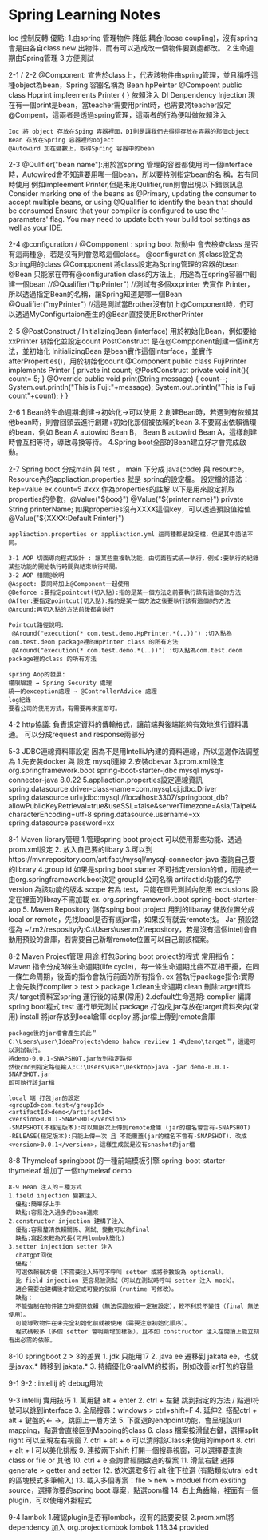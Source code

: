 ﻿# Spring Learning Notes
Ioc 控制反轉 優點:
    1.由spring 管理物件 降低 耦合(loose coupling)，沒有spring 會是由各自class new 出物件，而有可以造成改一個物件要到處都改。
    2.生命週期由Spring管理
    3.方便測試

2-1 / 2-2
    @Component: 宣告於class上，代表該物件由spring管理，並且稱呼這種object為bean，Spring 容器名稱為 Bean hpPeinter
    @Compoent
    public class Hpprint impleements Printer {
    }
    依賴注入 DI Denpendency Injection
    現在有一個print是bean，當teacher需要用print時，也需要將teacher設定@Compent，這兩者是透過spring管理，這兩者的行為便叫做依賴注入
    
    Ioc 將 object 存放在Sping 容器裡面，DI則是讓我們去得得存放在容器的那個object
    Bean 存放在Spring 容器裡的object
    @Autowird 加在變數上，取得Spring 容器中的bean

2-3
    @Qulifier("bean name"):用於當spring 管理的容器都使用同一個interface時，Autowired會不知道要用哪一個bean，所以要特別指定bean的名     稱，若有同時使用 例如impleement Printer,但是未用Qulifier,run則會出現以下錯誤訊息
    Consider marking one of the beans as @Primary, updating the consumer to accept multiple beans, or using @Qualifier to identify the bean that should be consumed
    Ensure that your compiler is configured to use the '-parameters' flag.
    You may need to update both your build tool settings as well as your IDE.

2-4
    @configuration / @Compponent :
    spring boot 啟動中 會去檢查class 是否有這兩種@，若是沒有則會忽略這個class。
    @configuration 將class設定為Spring用的class
    @Compponent 將class設定為Spring管理的容器的bean
    @Bean 只能家在帶有@configuration class的方法上，用途為在spring容器中創建一個bean
    //@Qualifier("hpPrinter") //測試有多個xxprinter 去實作 Printer，所以透過指定Bean的名稱，讓Spring知道是哪一個Bean
    @Qualifier("myPrinter") //這是測試當Brother沒有加上@Component時，仍可以透過MyConfigurtaion產生的@Bean直接使用BrotherPrinter

2-5
    @PostConstruct / InitializingBean (interface)
    用於初始化Bean，例如要給xxPrinter 初始化並設定count
    PostConstruct 是在@Compponent創建一個init方法，並初始化
    InitializingBean 是bean實作這個interface，並實作afterProperties()，用於初始化count
    @Component
    public class FujiPrinter implements Printer {
        private int count;
        @PostConstruct
        private void init(){
            count= 5;
        }
        @Override
        public void print(String message) {
            count--;
            System.out.println("This is Fuji:"+message);
            System.out.println("This is Fuji count"+count);
        }
    }

2-6 
    1.Bean的生命週期:創建→初始化→可以使用
    2.創建Bean時，若遇到有依賴其他bean時，則會回頭去進行創建+初始化那個被依賴的bean
    3.不要寫出依賴循環的bean，例如 Bean A autowird Bean B， Bean B autowird Bean A，這樣創建時會互相等待，導致尋換等待。
    4.Spring boot全部的Bean建立好才會完成啟動。

2-7
    Spring boot 分成main 與 test ， main 下分成 java(code) 與 resource。
    Resource內的appliaction.properties 就是 spring的設定檔。
    設定檔的語法：
    kep=value ex.count=5
    #xxx 作為properties的註解
    以下是用來設定抓取properties的參數，@Value("${xxx}")
    @Value("${printer.name}")
    private String printerName;
    如果properties沒有XXXX這個key，可以透過預設值給值
    @Value("${XXXX:Default Printer}") 
    
    appliaction.properties or appliaction.yml 這兩種都是設定檔，但是其中語法不同。
    
    3-1 AOP 切面導向程式設計 : 讓某些重複執功能，由切面程式統一執行，例如:要執行的紀錄某些功能的開始執行時間與結束執行時間。
    3-2 AOP 相關@說明
    @Aspect: 要同時加上@Component一起使用
    @Beforce :要指定pointcut(切入點):指的是某一個方法之前要執行該有這個@的方法
    @After:要指定pointcut(切入點):指的是某一個方法之後要執行該有這個@的方法
    @Around:再切入點的方法前後都會執行
    
    Pointcut路徑說明:
     @Around("execution(* com.test.demo.HpPrinter.*(..))") :切入點為com.test.deom package裡的HpPinter class 的所有方法
     @Around("execution(* com.test.demo.*(..))") :切入點為com.test.deom package裡的class 的所有方法
     
    spring Aop的發展:
    權限驗證 → Spring Security 處理
    統一的exception處理 → @ControllerAdvice 處理
    log紀錄
    要看公司的使用方式，有需要再來查即可。

4-2 http協議:
    負責規定資料的傳輸格式，讓前端與後端能夠有效地進行資料溝通。
    可以分成request and response兩部分    

5-3 JDBC連線資料庫設定
    因為不是用IntelliJ內建的資料連線，所以這邊作法調整為
    1.先安裝docker 與 設定 mysql連線
    2.安裝dbevar
    3.prom.xml設定
    <dependency>
        <groupId>org.springframework.boot</groupId>
        <artifactId>spring-boot-starter-jdbc</artifactId>
    </dependency>
    <!-- https://mvnrepository.com/artifact/mysql/mysql-connector-java -->
    <dependency>
        <groupId>mysql</groupId>
        <artifactId>mysql-connector-java</artifactId>
        <version>8.0.22</version>
    </dependency>
    5.appliaction.properties設定連線資訊
    spring.datasource.driver-class-name=com.mysql.cj.jdbc.Driver
    spring.datasource.url=jdbc:mysql://localhost:3307/springboot_db?allowPublicKeyRetrieval=true&useSSL=false&serverTimezone=Asia/Taipei&characterEncoding=utf-8
    spring.datasource.username=xx
    spring.datasource.password=xx

8-1 Maven library管理
    1.管理spring boot project 可以使用那些功能、透過prom.xml設定
    2.<dependency> 放入自己要的libary </dependency>
    3.可以到https://mvnrepository.com/artifact/mysql/mysql-connector-java 查詢自己要的library
    4.group id 如果是spring boot starter 不可指定version的值，而是統一由<groupId>org.springframework.boot</groupId>決定
    groupId:公司名稱
    artifactId:功能的名字
    version 為該功能的版本
    scope 若為 test，只能在單元測試內使用
    exclusions 設定在裡面的libray不需加載
    ex.
    <dependency>
        <groupId>org.springframework.boot</groupId> 
        <artifactId>spring-boot-starter-aop</artifactId>
    </dependency>
    5. Maven Repository 
    儲存sping boot project 用到的libaray
    儲放位置分成 local or remote，先找loacl是否有該jar檔，如果沒有就去remote找。
    Jar 預設路徑為 ~/.m2/resposity內:C:\Users\user\.m2\repository，若是沒有這個intelj會自動用預設的倉庫，若需要自己新增remote位置可以自己創該檔案。

8-2 Maven Project管理
    用途:打包Spring boot project的程式
    常用指令：
    Maven 指令分成3條生命週期(life cycle)，每一條生命週期比齒不互相干擾，在同一條生命周期，後面的指令會執行前面的所有指令. ex 當執行package指令:實際上會先執行complier > test > package
    1.clean生命週期:clean 刪除target資料夾/ target資料室spring 運行後的結果(常用)
    2.default生命週期:
    complier 編譯spring boot程式
    test 運行單元測試
    package 打包成,jar存放在target資料夾內(常用)
    install 將jar存放到local倉庫
    deploy 將.jar檔上傳到remote倉庫
    
    package後的jar檔會產生於此＂C:\Users\user\IdeaProjects\demo_hahow_reviiew_1_4\demo\target＂，這邊可以測試執行。
    將demo-0.0.1-SNAPSHOT.jar放到指定路徑
    然後cmd到指定路徑輸入:C:\Users\user\Desktop>java -jar demo-0.0.1-SNAPSHOT.jar
    即可執行該jar檔
    
    local 端 打包jar的設定
    <groupId>com.test</groupId>
    <artifactId>demo</artifactId>
    <version>0.0.1-SNAPSHOT</version>
    -SNAPSHOT(不穩定版本):可以無限次上傳到remote倉庫 (jar的檔名會含有-SNAPSHOT)
    -RELEASE(穩定版本):只能上傳一次 且 不能覆蓋(jar的檔名不會有-SNAPSHOT)、改成<version>0.0.1</version>，這樣生成就是沒有snashot的jar檔

8-8 Thymeleaf
    springboot 的一種前端模板引擎
    spring-boot-starter-thymeleaf
    增加了一個thymeleaf demo
    
    8-9 Bean 注入的三種方式
    1.field injection 變數注入
      優點:簡單好上手
      缺點:容易注入過多的bean進來
    2.constructor injection 建構子注入
      優點:容易釐清依賴關係、測試、變數可以為final
      缺點:寫起來較為冗長(可用lombok簡化)
    3.setter injection setter 注入
      chatgpt回復
      優點：
      可選依賴很方便（不需要注入時可不呼叫 setter 或將參數設為 optional）。
      比 field injection 更容易被測試（可以在測試時呼叫 setter 注入 mock）。
      適合需要在建構後才設定或可變的依賴（runtime 可修改）。
      缺點：
      不能強制在物件建立時提供依賴（無法保證依賴一定被設定），較不利於不變性（final 無法使用）。
      可能導致物件在未完全初始化前就被使用（需要注意初始化順序）。
      程式碼較多（多個 setter 會明顯增加樣板），且不如 constructor 注入在閱讀上能立刻看出必需的依賴。

8-10 springboot 2 > 3的差異
    1. jdk 只能用17
    2. java ee 遷移到 jakata ee，也就是javax.* 轉移到 jakata.*
    3. 持續優化GraalVM的技術，例如改善jar打包的容量
    
9-1 9-2 : intellij 的 debug用法

9-3 intellij 實用技巧
    1. 萬用鍵 alt + enter
    2. ctrl + 左鍵 跳到指定的方法 / 點選I符號可以跳到interface
    3. 全局搜尋：windows > ctrl+shift+F
    4. 延伸2. 搭配ctrl + alt + 鍵盤的← →，跳回上一層方法
    5. 下面選的endpoint功能，會呈現該url mapping，點選會直接回到Mapping的class
    6. class 檔案按滑鼠右鍵，選擇split right 可以呈現左右視窗
    7. ctrl + alt + o 可以清除該Class未使用的import
    8. ctrl + alt + l 可以美化排版
    9. 連按兩下shift 打開一個搜尋視窗，可以選擇要查詢class or file or 其他
    10. ctrl + e 查詢曾經開啟過的檔案
    11. 滑鼠右鍵 選擇 generate > getter and setter
    12. 依次選取多行 alt 往下拉選 (有點類似utral edit 的區塊模式多筆輸入)
    13. 載入多個專案：flie > new > moduel from exsiting source，選擇你要的spring boot 專案，點選pom檔
    14. 右上角齒輪，裡面有一個plugin，可以使用外掛程式

9-4 lambok
    1.確認plugin是否有lombok，沒有的話要安裝
    2.prom.xml將dependency 加入
            <dependency>
            <groupId>org.projectlombok</groupId>
            <artifactId>lombok</artifactId>
            <version>1.18.34</version>
            <scope>provided</scope>
        </dependency>
    








